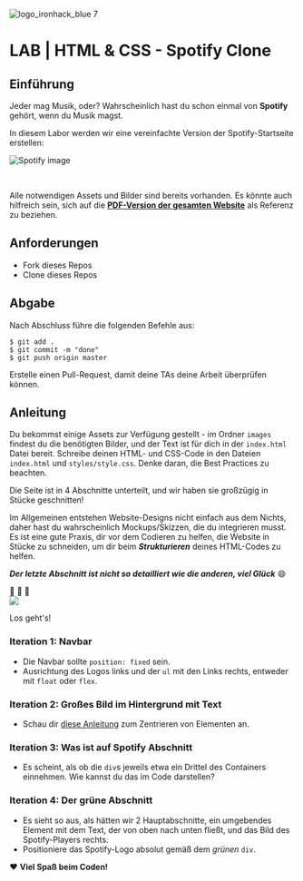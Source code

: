 ![logo_ironhack_blue 7](https://user-images.githubusercontent.com/23629340/40541063-a07a0a8a-601a-11e8-91b5-2f13e4e6b441.png)

# LAB | HTML & CSS - Spotify Clone

## Einführung

Jeder mag Musik, oder? Wahrscheinlich hast du schon einmal von **Spotify** gehört, wenn du Musik magst.

In diesem Labor werden wir eine vereinfachte Version der Spotify-Startseite erstellen:

![Spotify image](https://i.imgur.com/xVD0bm6.jpg)

<br>

Alle notwendigen Assets und Bilder sind bereits vorhanden. Es könnte auch hilfreich sein, sich auf die  **[PDF-Version der gesamten Website](https://s3-eu-west-1.amazonaws.com/ih-materials/uploads/spotify-prototype.pdf)** als Referenz zu beziehen.

## Anforderungen

- Fork dieses Repos
- Clone dieses Repos

## Abgabe

Nach Abschluss führe die folgenden Befehle aus:

```shell
$ git add .
$ git commit -m "done"
$ git push origin master
```

Erstelle einen Pull-Request, damit deine TAs deine Arbeit überprüfen können.

## Anleitung

Du bekommst einige Assets zur Verfügung gestellt - im Ordner `images` findest du die benötigten Bilder, und der Text ist für dich in der `index.html` Datei bereit. Schreibe deinen HTML- und CSS-Code in den Dateien `index.html` und `styles/style.css`. Denke daran, die Best Practices zu beachten.

Die Seite ist in 4 Abschnitte unterteilt, und wir haben sie großzügig in Stücke geschnitten!

Im Allgemeinen entstehen Website-Designs nicht einfach aus dem Nichts, daher hast du wahrscheinlich Mockups/Skizzen, die du integrieren musst. Es ist eine gute Praxis, dir vor dem Codieren zu helfen, die Website in Stücke zu schneiden, um dir beim _**Strukturieren**_ deines HTML-Codes zu helfen.

_**Der letzte Abschnitt ist nicht so detailliert wie die anderen, viel Glück**_ :smile:

:muscle: :muscle: :muscle:
<br>
![](https://res.cloudinary.com/ihwebdeb/image/upload/v1571085836/Ironhack/spotify-prototype_1x_ahk8ep.jpg)

Los geht's!

### Iteration 1: Navbar

- Die Navbar sollte `position: fixed` sein.
- Ausrichtung des Logos links und der `ul` mit den Links rechts, entweder mit `float` oder `flex`.

### Iteration 2: Großes Bild im Hintergrund mit Text

- Schau dir [diese Anleitung](https://css-tricks.com/centering-css-complete-guide/) zum Zentrieren von Elementen an.

### Iteration 3: Was ist auf Spotify Abschnitt

- Es scheint, als ob die `div`s jeweils etwa ein Drittel des Containers einnehmen. Wie kannst du das im Code darstellen?

### Iteration 4: Der grüne Abschnitt

- Es sieht so aus, als hätten wir 2 Hauptabschnitte, ein umgebendes Element mit dem Text, der von oben nach unten fließt, und das Bild des Spotify-Players rechts.
- Positioniere das Spotify-Logo absolut gemäß dem _grünen_ `div`.

:heart: **Viel Spaß beim Coden!**
